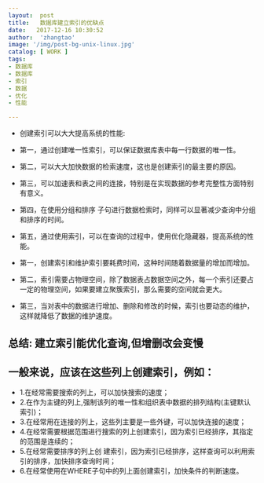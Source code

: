```yaml
---
layout:  post
title:   数据库建立索引的优缺点
date:   2017-12-16 10:30:52
author:  'zhangtao'
image: '/img/post-bg-unix-linux.jpg'
catalog: [ WORK ]
tags:
- 数据库
- 数据库
- 索引
- 数据
- 优化
- 性能

---
```




- 创建索引可以大大提高系统的性能: 
- 第一，通过创建唯一性索引，可以保证数据库表中每一行数据的唯一性。  
- 第二，可以大大加快数据的检索速度，这也是创建索引的最主要的原因。  
- 第三，可以加速表和表之间的连接，特别是在实现数据的参考完整性方面特别有意义。  
- 第四，在使用分组和排序 子句进行数据检索时，同样可以显著减少查询中分组和排序的时间。  
- 第五，通过使用索引，可以在查询的过程中，使用优化隐藏器，提高系统的性能。 


- 第一，创建索引和维护索引要耗费时间，这种时间随着数据量的增加而增加。  
- 第二，索引需要占物理空间，除了数据表占数据空间之外，每一个索引还要占一定的物理空间，如果要建立聚簇索引，那么需要的空间就会更大。  
- 第三，当对表中的数据进行增加、删除和修改的时候，索引也要动态的维护，这样就降低了数据的维护速度。 

## 总结: 建立索引能优化查询,但增删改会变慢

## 一般来说，应该在这些列上创建索引，例如：

- 1.在经常需要搜索的列上，可以加快搜索的速度；  
- 2.在作为主键的列上,强制该列的唯一性和组织表中数据的排列结构(主键默认索引)；  
- 3.在经常用在连接的列上，这些列主要是一些外键，可以加快连接的速度；  
- 4.在经常需要根据范围进行搜索的列上创建索引，因为索引已经排序，其指定的范围是连续的；  
- 5.在经常需要排序的列上创 建索引，因为索引已经排序，这样查询可以利用索引的排序，加快排序查询时间；  
- 6.在经常使用在WHERE子句中的列上面创建索引，加快条件的判断速度。


